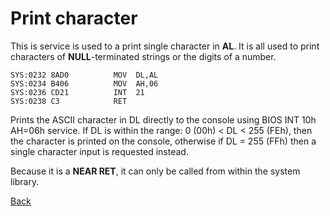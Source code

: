 # Print character

This is service is used to a print single character in **AL**. It is all used to print characters of **NULL**-terminated strings or the digits of a number.

```
SYS:0232 8AD0          MOV	DL,AL
SYS:0234 B406          MOV	AH,06
SYS:0236 CD21          INT	21
SYS:0238 C3            RET
```

Prints the ASCII character in DL directly to the console using BIOS INT 10h AH=06h service. If DL is within the range: 0 (00h) < DL < 255 (FEh), then the character is printed on the console, otherwise if DL = 255 (FFh) then a single character input is requested instead.

Because it is a **NEAR RET**, it can only be called from within the system library.

[Back](README.md)